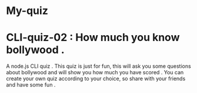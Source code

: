 # My-quiz

# CLI-quiz-02 : How much you know bollywood .


A node.js CLI quiz . This quiz is just for fun, this will ask you some questions about bollywood and will show you how much you have scored .
You can create your own quiz according to your choice, so share with your friends and have some fun .
 
